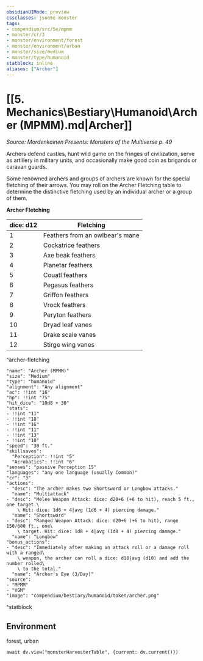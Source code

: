 ```yaml
---
obsidianUIMode: preview
cssclasses: json5e-monster
tags:
- compendium/src/5e/mpmm
- monster/cr/3
- monster/environment/forest
- monster/environment/urban
- monster/size/medium
- monster/type/humanoid
statblock: inline
aliases: ["Archer"]
---
```

# [[5. Mechanics\Bestiary\Humanoid\Archer (MPMM).md|Archer]]
*Source: Mordenkainen Presents: Monsters of the Multiverse p. 49*  

Archers defend castles, hunt wild game on the fringes of civilization, serve as artillery in military units, and occasionally make good coin as brigands or caravan guards.

Some renowned archers and groups of archers are known for the special fletching of their arrows. You may roll on the Archer Fletching table to determine the distinctive fletching used by an individual archer or a group of them.

**Archer Fletching**

| dice: d12 | Fletching |
|-----------|-----------|
| 1 | Feathers from an owlbear's mane |
| 2 | Cockatrice feathers |
| 3 | Axe beak feathers |
| 4 | Planetar feathers |
| 5 | Couatl feathers |
| 6 | Pegasus feathers |
| 7 | Griffon feathers |
| 8 | Vrock feathers |
| 9 | Peryton feathers |
| 10 | Dryad leaf vanes |
| 11 | Drake scale vanes |
| 12 | Stirge wing vanes |
^archer-fletching

```statblock
"name": "Archer (MPMM)"
"size": "Medium"
"type": "humanoid"
"alignment": "Any alignment"
"ac": !!int "16"
"hp": !!int "75"
"hit_dice": "10d8 + 30"
"stats":
- !!int "11"
- !!int "18"
- !!int "16"
- !!int "11"
- !!int "13"
- !!int "10"
"speed": "30 ft."
"skillsaves":
  "Perception": !!int "5"
  "Acrobatics": !!int "6"
"senses": "passive Perception 15"
"languages": "any one language (usually Common)"
"cr": "3"
"actions":
- "desc": "The archer makes two Shortsword or Longbow attacks."
  "name": "Multiattack"
- "desc": "Melee Weapon Attack: dice: d20+6 (+6 to hit), reach 5 ft., one target.\
    \ Hit: dice: 1d6 + 4|avg (1d6 + 4) piercing damage."
  "name": "Shortsword"
- "desc": "Ranged Weapon Attack: dice: d20+6 (+6 to hit), range 150/600 ft., one\
    \ target. Hit: dice: 1d8 + 4|avg (1d8 + 4) piercing damage."
  "name": "Longbow"
"bonus_actions":
- "desc": "Immediately after making an attack roll or a damage roll with a ranged\
    \ weapon, the archer can roll a dice: d10|avg (d10) and add the number rolled\
    \ to the total."
  "name": "Archer's Eye (3/Day)"
"source":
- "MPMM"
- "VGM"
"image": "compendium/bestiary/humanoid/token/archer.png"
```
^statblock

## Environment

forest, urban

```dataviewjs
await dv.view("monsterHarvesterTable", {current: dv.current()})
```